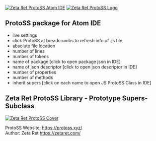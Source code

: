 [![Zeta Ret ProtoSS Atom IDE](https://protoss.xyz/images/atom-ide-protoss.png)](https://atom.io/packages/ide-protoss)
[![Zeta Ret ProtoSS Logo](https://zetaret.com/images/protoss_logo_name.png)](https://protoss.xyz/)

## ProtoSS package for Atom IDE

- live settings  
- click ProtoSS at breadcrumbs to refresh info of .js file  
- absolute file location  
- number of lines  
- number of tokens  
- name of package [click to open package json in IDE]  
- name of json descriptor [click to open json descriptor in IDE]  
- number of properties  
- number of methods  
- inherit supers [click on each name to open JS ProtoSS Class in IDE]  

## Zeta Ret ProtoSS Library - Prototype Supers-Subclass

[![Zeta Ret ProtoSS Cover](https://zetaret.com/images/protoss_cover.jpg)](https://zetaret.com/projects/protoss/)

ProtoSS Website: https://protoss.xyz/  
Author: Zeta Ret https://zetaret.com/
